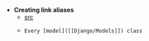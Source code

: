 - **Creating link aliases**
	- [src](https://preslav.me/2022/04/10/create-link-aliases-in-logseq/)
	- ```text
	  Every [model]([[Django/Models]]) class
	  ```